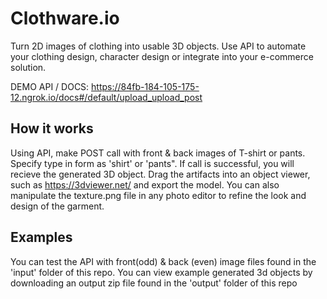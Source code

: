 # Clothware.io
Turn 2D images of clothing into usable 3D objects. Use API to automate your clothing design, character design or integrate into your e-commerce solution.

DEMO API / DOCS: https://84fb-184-105-175-12.ngrok.io/docs#/default/upload_upload_post

## How it works 

Using API, make POST call with front & back images of T-shirt or pants. Specify type in form as 'shirt' or 'pants". 
If call is successful, you will recieve the generated 3D object. 
Drag the artifacts into an object viewer, such as https://3dviewer.net/ and export the model. 
You can also manipulate the texture.png file in any photo editor to refine the look and design of the garment.

## Examples

You can test the API with front(odd) & back (even) image files found in the 'input' folder of this repo. You can view example generated 3d objects by downloading an output zip file found in the 'output' folder of this repo
